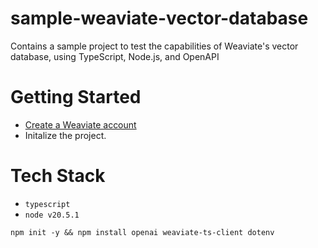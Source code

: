 # sample-weaviate-vector-database
Contains a sample project to test the capabilities of Weaviate's vector database, using TypeScript, Node.js, and OpenAPI

# Getting Started
- [Create a Weaviate account](https://console.weaviate.cloud/)
- Initalize the project.


# Tech Stack
- `typescript`
- `node v20.5.1 `

```
npm init -y && npm install openai weaviate-ts-client dotenv
```
